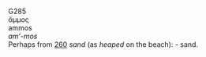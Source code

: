 G285  
ἄμμος  
ammos  
*am‘-mos*  
Perhaps from [260](g0260) *sand* (as *heaped* on the beach): - sand.  
